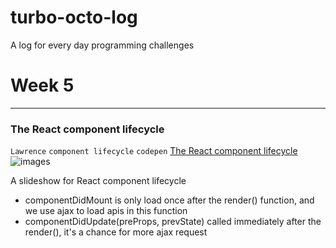 # turbo-octo-log
A log for every day programming challenges

# Week 5
---
### The React component lifecycle
`Lawrence` `component lifecycle` `codepen`
[The React component lifecycle](https://codepen.io/lawrence415610/pen/abojvRq)
![images](https://user-images.githubusercontent.com/34848993/79633236-935ba600-81a7-11ea-9f89-ba811ee2b1b6.png)

A slideshow for React component lifecycle
- componentDidMount is only load once after the render() function, and we use ajax to load apis in this function
- componentDidUpdate(preProps, prevState) called immediately after the render(), it's a chance for more ajax request

